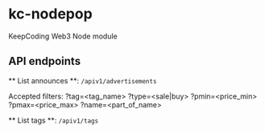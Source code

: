 # kc-nodepop
KeepCoding Web3 Node module

## API endpoints

** List announces **:
    ``/apiv1/advertisements``

Accepted filters:
    ?tag=<tag_name>
    ?type=<sale|buy>
    ?pmin=<price_min>
    ?pmax=<price_max>
    ?name=<part_of_name>

** List tags **:
    ``/apiv1/tags``


